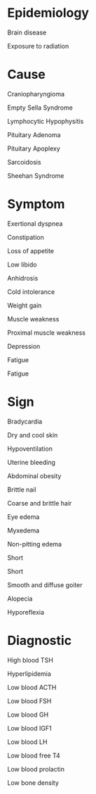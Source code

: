 # Epidemiology

Brain disease

Exposure to radiation

# Cause

Craniopharyngioma

Empty Sella Syndrome

Lymphocytic Hypophysitis

Pituitary Adenoma

Pituitary Apoplexy

Sarcoidosis

Sheehan Syndrome

# Symptom

Exertional dyspnea

Constipation

Loss of appetite

Low libido

Anhidrosis

Cold intolerance

Weight gain

Muscle weakness

Proximal muscle weakness

Depression

Fatigue

Fatigue

# Sign

Bradycardia

Dry and cool skin

Hypoventilation

Uterine bleeding

Abdominal obesity

Brittle nail

Coarse and brittle hair

Eye edema

Myxedema

Non-pitting edema

Short

Short

Smooth and diffuse goiter

Alopecia

Hyporeflexia

# Diagnostic

High blood TSH

Hyperlipidemia

Low blood ACTH

Low blood FSH

Low blood GH

Low blood IGF1

Low blood LH

Low blood free T4

Low blood prolactin

Low bone density
